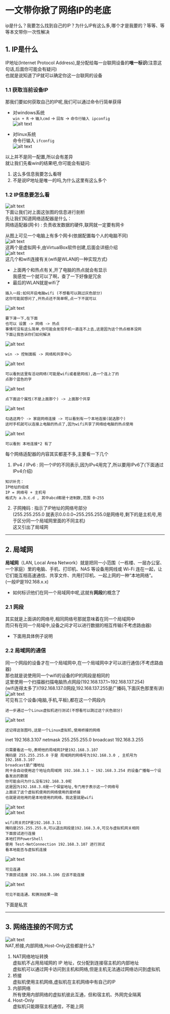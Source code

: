 # 一文带你掀了网络IP的老底                                                                                
ip是什么？我要怎么找到自己的IP？为什么IP有这么多,哪个才是我要的？等等、等等本文带你一次性解决          
## 1. IP是什么          
IP地址(Internet Protocol Address),是分配给每一台联网设备的**唯一标识**(注意这句话,后面你可能会有疑问)          
也就是说知道了IP就可以确定你这一台联网的设备          
          
### 1.1 获取当前设备IP          
那我们要如何获取自己的IP呢,我们可以通过命令行简单获得          
+ 对windows系统          
`win + R` -> `输入cmd` -> `回车` -> `命令行输入 ipconfig`          
![alt text](image.png)          
          
+ 对linux系统     
命令行输入 `ifconfig`     
![alt text](image-1.png)     
     
以上并不是同一配置,所以会有差异     
就让我们先看win的结果吧,你可能会有疑问:     
1. 这么多信息我要怎么看呀     
2. 不是说IP地址是唯一的吗,为什么这里有这么多个     
     
### 1.2 IP信息要怎么看     
![alt text](image-2.png)     
下面让我们对上面这张图的信息进行剖析     
先让我们知道网络适配器是什么：     
网络适配器(网卡) : 负责收发数据的硬件,联网就一定要有网卡     
     
从图上可见一个电脑上有多个网卡(依据配置每个人的电脑不同)     
![alt text](image-4.png)     
这两个是虚拟网卡,由VirtualBox软件创建,后面会详细介绍     
![alt text](image-5.png)     
这几个和wifi连接有关(wifi是WLAN的一种实现方式)     
+ 上面两个和热点有关,开了电脑的热点就会有显示     
我感觉一个就可以了啊，查了一下好像是冗余     
+ 最后的WLAN就是wifi了     
     
```     
插入一段:如何开启电脑wifi (不想看可以跳过灰色部分)     
这你可能就想问了,开热点还不简单啊,点一下不就可以     
```     
![alt text](image-6.png)     
```     
要下滑一下,在下面     
也可以 设置 -> 网络 -> 热点     
事情可没有这么简单,你可能会发现手机一直连不上去,这是因为这个热点根本没网     
下面让我告诉你们如何解决     
```     
![alt text](image-7.png)     
```     
win -> 控制面板 -> 网络和共享中心      
```     
![alt text](image-8.png)     
```     
可以看到这里有活动网络(可能是wifi或者是网线),选一个连上了的     
点那个蓝色的字     
```     
![alt text](image-9.png)     
```     
点下面这个属性(不是上面那个) -> 上面那个共享     
```     
![alt text](image-10.png)     
```     
勾选这两个 -> 家庭网络连接 -> 可以看到有一个本地连接(就选那个)     
这时手机就可以连接上电脑的热点了,因为wifi共享了网络给电脑的热点使用     
```     
![alt text](image-11.png)     
```     
可以看到 本地连接*2 有了     
```     
每个网络适配器的内容其实都差不多,主要看一下几个     
1. IPv4 / IPv6 : 同一个IP的不同表示,因为IPv4用完了,所以要用IPv6了(下面通过IPv4介绍)     
```     
知识补充：     
IP地址的组成     
IP = 网络号 + 主机号     
格式为 a.b.c.d , 其中abcd都是十进制数,范围 0~255     
```     
2. 子网掩码 : 指示了IP地址的网络号部分     
(255.255.255.0 就表示0.0.0.0~255.255.255.0是网络号,剩下的是主机号,用于区分同一个局域网里面的不同主机)     
这又引出了局域网     
     
***     
     
## 2. 局域网     
**局域网**（LAN, Local Area Network）就是把同一小范围（一栋楼、一层办公室、一个家庭）里的电脑、手机、打印机、NAS 等设备用网线或 Wi-Fi 连在一起，让它们能互相高速通信、共享文件、共用打印机、一起上网的一种“本地网络”。     
(一般IP是192.168.x.x)     
+ 如何标识他们在同一个局域网中呢,这就有**网段**的概念了     
     
### 2.1 网段     
其实就是上面讲的网络号,相同网络号那就意味着在同一个局域网中     
而只有在同一个局域中,设备之间才可以进行数据的相互传输(不考虑路由器)     
+ 下面用具体例子说明     
     
### 2.2 局域网的通信     
同一个网段的设备才在一个局域网中,在一个局域网中才可以进行通信(不考虑路由器)     
那也就是说使用同一个wifi的设备的IP的网段是相同的     
这里使用一个扫描器扫描电脑热点网段(192.168.137.1~192.168.137.254)     
(wifi连得太多了)(192.168.137.0网段,192.168.137.255是广播码,下面灰色那里有讲)     
![alt text](image-15.png)     
可见有三个设备(电脑,手机,平板),都在这一个网段内     
     
```     
进一步通过一个Linux虚拟机进行测试(不想看可以跳过这个灰色部分)     
```     
![alt text](image-12.png)     
```     
还记得这张图吗,这是一个Linux虚拟机,使用桥接的网络     
```     
inet 192.168.3.107  netmask 255.255.255.0  broadcast 192.168.3.255     
```     
只需要看这一句,表明他的局域网IP是192.168.3.107     
掩码是 255.255.255.0 于是 局域网的网络号为192.168.3.0 , 主机号为 192.168.3.107     
broadcast是广播地址     
网卡会自动使用这个地址向局域网 192.168.3.1 ~ 192.168.3.254 的设备广播每一个设备发出的数据     
你可能会问为什么没有192.168.3.0呢     
这是因为192.168.3.0是一个保留地址,专门用于表示这一个网络号     
上面说了这个虚拟机使用的网络使用的是桥接     
也就是说他用的是本地使用的网络，我这里就是wifi     
```     
![alt text](image-14.png)     
![alt text](image-16.png)     
```     
wifi网关的IP是192.168.3.11     
掩码是255.255.255.0,可以退出网段是192.168.3.0,可见与虚拟机网关相同     
下面尝试进行连接     
本地打开PowerShell     
使用 Test-NetConnection 192.168.3.107 进行测试     
看本地能否与虚拟机连接     
```     
![alt text](image-17.png)     
```     
可见连通     
下面尝试连接 192.168.3.106 应该不能连接     
```     
![alt text](image-18.png)     
```     
可见不能连通，和猜测结果一致     
```     
     
下面是私货     
***     
## 3. 网络连接的不同方式     
![alt text](image-19.png)     
NAT,桥接,内部网络,Host-Only这些都是什么?     
1. NAT网络地址转换     
虚拟机不占用局域网的 IP 地址，仅分配到连接宿主机的内部地址     
虚拟机可以通过网卡访问到主机和网络,但是主机无法通过网络访问到虚拟机     
2. 桥接     
虚拟机使用主机网络,虚拟机在主机网络中有自己的IP     
1. 内部网络     
所有使用内部网络的虚拟机彼此互通，但和宿主机、外网完全隔离     
1. Host-Only     
虚拟机只能跟宿主机通信，不能上网     
     
     
     
     
     
     
     
     
     
     
